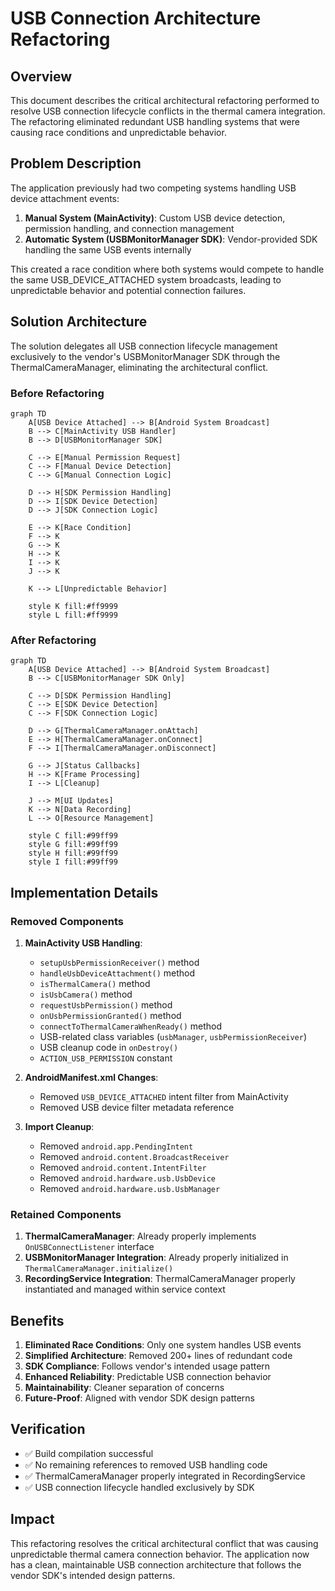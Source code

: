 # USB Connection Architecture Refactoring

## Overview

This document describes the critical architectural refactoring performed to resolve USB connection lifecycle conflicts in the thermal camera integration. The refactoring eliminated redundant USB handling systems that were causing race conditions and unpredictable behavior.

## Problem Description

The application previously had two competing systems handling USB device attachment events:

1. **Manual System (MainActivity)**: Custom USB device detection, permission handling, and connection management
2. **Automatic System (USBMonitorManager SDK)**: Vendor-provided SDK handling the same USB events internally

This created a race condition where both systems would compete to handle the same USB_DEVICE_ATTACHED system broadcasts, leading to unpredictable behavior and potential connection failures.

## Solution Architecture

The solution delegates all USB connection lifecycle management exclusively to the vendor's USBMonitorManager SDK through the ThermalCameraManager, eliminating the architectural conflict.

### Before Refactoring

```mermaid
graph TD
    A[USB Device Attached] --> B[Android System Broadcast]
    B --> C[MainActivity USB Handler]
    B --> D[USBMonitorManager SDK]
    
    C --> E[Manual Permission Request]
    C --> F[Manual Device Detection]
    C --> G[Manual Connection Logic]
    
    D --> H[SDK Permission Handling]
    D --> I[SDK Device Detection]
    D --> J[SDK Connection Logic]
    
    E --> K[Race Condition]
    F --> K
    G --> K
    H --> K
    I --> K
    J --> K
    
    K --> L[Unpredictable Behavior]
    
    style K fill:#ff9999
    style L fill:#ff9999
```

### After Refactoring

```mermaid
graph TD
    A[USB Device Attached] --> B[Android System Broadcast]
    B --> C[USBMonitorManager SDK Only]
    
    C --> D[SDK Permission Handling]
    C --> E[SDK Device Detection]
    C --> F[SDK Connection Logic]
    
    D --> G[ThermalCameraManager.onAttach]
    E --> H[ThermalCameraManager.onConnect]
    F --> I[ThermalCameraManager.onDisconnect]
    
    G --> J[Status Callbacks]
    H --> K[Frame Processing]
    I --> L[Cleanup]
    
    J --> M[UI Updates]
    K --> N[Data Recording]
    L --> O[Resource Management]
    
    style C fill:#99ff99
    style G fill:#99ff99
    style H fill:#99ff99
    style I fill:#99ff99
```

## Implementation Details

### Removed Components

1. **MainActivity USB Handling**:
   - `setupUsbPermissionReceiver()` method
   - `handleUsbDeviceAttachment()` method
   - `isThermalCamera()` method
   - `isUsbCamera()` method
   - `requestUsbPermission()` method
   - `onUsbPermissionGranted()` method
   - `connectToThermalCameraWhenReady()` method
   - USB-related class variables (`usbManager`, `usbPermissionReceiver`)
   - USB cleanup code in `onDestroy()`
   - `ACTION_USB_PERMISSION` constant

2. **AndroidManifest.xml Changes**:
   - Removed `USB_DEVICE_ATTACHED` intent filter from MainActivity
   - Removed USB device filter metadata reference

3. **Import Cleanup**:
   - Removed `android.app.PendingIntent`
   - Removed `android.content.BroadcastReceiver`
   - Removed `android.content.IntentFilter`
   - Removed `android.hardware.usb.UsbDevice`
   - Removed `android.hardware.usb.UsbManager`

### Retained Components

1. **ThermalCameraManager**: Already properly implements `OnUSBConnectListener` interface
2. **USBMonitorManager Integration**: Already properly initialized in `ThermalCameraManager.initialize()`
3. **RecordingService Integration**: ThermalCameraManager properly instantiated and managed within service context

## Benefits

1. **Eliminated Race Conditions**: Only one system handles USB events
2. **Simplified Architecture**: Removed 200+ lines of redundant code
3. **SDK Compliance**: Follows vendor's intended usage pattern
4. **Enhanced Reliability**: Predictable USB connection behavior
5. **Maintainability**: Cleaner separation of concerns
6. **Future-Proof**: Aligned with vendor SDK design patterns

## Verification

- ✅ Build compilation successful
- ✅ No remaining references to removed USB handling code
- ✅ ThermalCameraManager properly integrated in RecordingService
- ✅ USB connection lifecycle handled exclusively by SDK

## Impact

This refactoring resolves the critical architectural conflict that was causing unpredictable thermal camera connection behavior. The application now has a clean, maintainable USB connection architecture that follows the vendor SDK's intended design patterns.